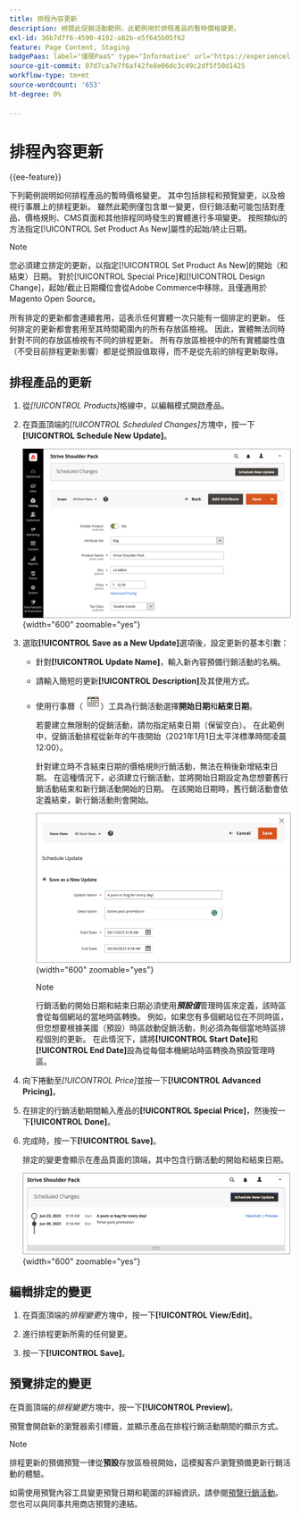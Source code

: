 ```yaml
---
title: 排程內容更新
description: 檢閱此促銷活動範例，此範例用於排程產品的暫時價格變更。
exl-id: 36b7d7f6-4590-4192-a82b-e5f645b05f62
feature: Page Content, Staging
badgePaas: label="僅限PaaS" type="Informative" url="https://experienceleague.adobe.com/en/docs/commerce/user-guides/product-solutions" tooltip="僅適用於雲端專案(Adobe管理的PaaS基礎結構)和內部部署專案的Adobe Commerce 。"
source-git-commit: 07d7ca7e7f6af42fe8e06dc3c49c2df5f50d1425
workflow-type: tm+mt
source-wordcount: '653'
ht-degree: 0%

---
```


# 排程內容更新

{{ee-feature}}

下列範例說明如何排程產品的暫時價格變更。 其中包括排程和預覽變更，以及檢視行事曆上的排程更新。 雖然此範例僅包含單一變更，但行銷活動可能包括對產品、價格規則、CMS頁面和其他排程同時發生的實體進行多項變更。 按照類似的方法指定[!UICONTROL Set Product As New]屬性的起始/終止日期。

>[!NOTE]
>您必須建立排定的更新，以指定[!UICONTROL Set Product As New]的開始（和結束）日期。 對於[!UICONTROL Special Price]和[!UICONTROL Design Change]，起始/截止日期欄位會從Adobe Commerce中移除，且僅適用於Magento Open Source。
>
>所有排定的更新都會連續套用，這表示任何實體一次只能有一個排定的更新。 任何排定的更新都會套用至其時間範圍內的所有存放區檢視。 因此，實體無法同時針對不同的存放區檢視有不同的排程更新。 所有存放區檢視中的所有實體屬性值（不受目前排程更新影響）都是從預設值取得，而不是從先前的排程更新取得。

## 排程產品的更新

1. 從&#x200B;_[!UICONTROL Products]_&#x200B;格線中，以編輯模式開啟產品。

1. 在頁面頂端的&#x200B;_[!UICONTROL Scheduled Changes]_&#x200B;方塊中，按一下&#x200B;**[!UICONTROL Schedule New Update]**。

   ![排程新的更新](./assets/content-staging-product-schedule-new-update.png){width="600" zoomable="yes"}

1. 選取&#x200B;**[!UICONTROL Save as a New Update]**&#x200B;選項後，設定更新的基本引數：

   - 針對&#x200B;**[!UICONTROL Update Name]**，輸入新內容預備行銷活動的名稱。

   - 請輸入簡短的更新&#x200B;**[!UICONTROL Description]**&#x200B;及其使用方式。

   - 使用行事曆（![行事曆圖示](../assets/icon-calendar.png)）工具為行銷活動選擇&#x200B;**開始日期**&#x200B;和&#x200B;**結束日期**。

     若要建立無限制的促銷活動，請勿指定結束日期（保留空白）。 在此範例中，促銷活動排程從新年的午夜開始（2021年1月1日太平洋標準時間凌晨12:00）。


     針對建立時不含結束日期的價格規則行銷活動，無法在稍後新增結束日期。 在這種情況下，必須建立行銷活動，並將開始日期設定為您想要舊行銷活動結束和新行銷活動開始的日期。 在該開始日期時，舊行銷活動會依定義結束，新行銷活動則會開始。

     ![正在排程產品更新](./assets/content-staging-campaign-schedule-update.png){width="600" zoomable="yes"}

     >[!NOTE]
     >
     >行銷活動的開始日期和結束日期必須使用&#x200B;**_預設值_**&#x200B;管理時區來定義，該時區會從每個網站的當地時區轉換。 例如，如果您有多個網站位在不同時區，但您想要根據美國（預設）時區啟動促銷活動，則必須為每個當地時區排程個別的更新。 在此情況下，請將&#x200B;**[!UICONTROL Start Date]**&#x200B;和&#x200B;**[!UICONTROL End Date]**&#x200B;設為從每個本機網站時區轉換為預設管理時區。

1. 向下捲動至&#x200B;_[!UICONTROL Price]_&#x200B;並按一下&#x200B;**[!UICONTROL Advanced Pricing]**。

1. 在排定的行銷活動期間輸入產品的&#x200B;**[!UICONTROL Special Price]**，然後按一下&#x200B;**[!UICONTROL Done]**。

1. 完成時，按一下&#x200B;**[!UICONTROL Save]**。

   排定的變更會顯示在產品頁面的頂端，其中包含行銷活動的開始和結束日期。

   ![排程變更](./assets/content-staging-product-scheduled-update-preview-rope.png){width="600" zoomable="yes"}

## 編輯排定的變更

1. 在頁面頂端的&#x200B;_排程變更_&#x200B;方塊中，按一下&#x200B;**[!UICONTROL View/Edit]**。

1. 進行排程更新所需的任何變更。

1. 按一下&#x200B;**[!UICONTROL Save]**。

## 預覽排定的變更

在頁面頂端的&#x200B;_排程變更_&#x200B;方塊中，按一下&#x200B;**[!UICONTROL Preview]**。

預覽會開啟新的瀏覽器索引標籤，並顯示產品在排程行銷活動期間的顯示方式。

>[!NOTE]
>
>排程更新的預備預覽一律從&#x200B;**預設**&#x200B;存放區檢視開始，這模擬客戶瀏覽預備更新行銷活動的體驗。

如需使用預覽內容工具變更預覽日期和範圍的詳細資訊，請參閱[預覽行銷活動](content-staging-preview.md)。 您也可以與同事共用商店預覽的連結。
